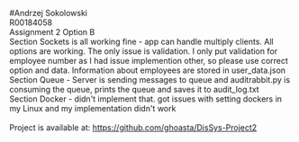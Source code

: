 #Andrzej Sokolowski<br>
R00184058<br>
Assignment 2 Option B <br>
Section Sockets is all working fine - app can handle multiply clients. All options are working.
The only issue is validation. I only put validation for employee number as I had issue implemention other, so please use correct option and data.
Information about employees are stored in user_data.json<br>
Section Queue - Server is sending messages to queue and auditrabbit.py is consuming the queue, prints the queue and saves it to audit_log.txt<br>
Section Docker - didn't implement that. got issues with setting dockers in my Linux and my implementation didn't work<br><br>
Project is available at: https://github.com/ghoasta/DisSys-Project2

